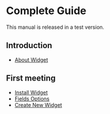 Complete Guide
=============================

This manual is released in a test version.
 
Introduction 
--------

* [About Widget](intro-widget.md)

First meeting
-----------------

* [Install Widget](start-installation.md)
* [Fields Options](fields-options.md)
* [Create New Widget](create-widget.md)